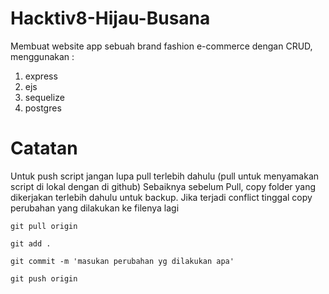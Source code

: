# Hacktiv8-Hijau-Busana
Membuat website app sebuah brand fashion e-commerce dengan CRUD, menggunakan :
1. express
2. ejs
3. sequelize
4. postgres

# Catatan
Untuk push script jangan lupa pull terlebih dahulu (pull untuk menyamakan script di lokal dengan di github) Sebaiknya sebelum Pull, copy folder yang dikerjakan terlebih dahulu untuk backup. Jika terjadi conflict tinggal copy perubahan yang dilakukan ke filenya lagi

```
git pull origin
```
```
git add .
```
```
git commit -m 'masukan perubahan yg dilakukan apa'
```
```
git push origin
```
